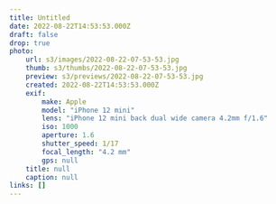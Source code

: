 ```yaml
---
title: Untitled
date: 2022-08-22T14:53:53.000Z
draft: false
drop: true
photo:
    url: s3/images/2022-08-22-07-53-53.jpg
    thumb: s3/thumbs/2022-08-22-07-53-53.jpg
    preview: s3/previews/2022-08-22-07-53-53.jpg
    created: 2022-08-22T14:53:53.000Z
    exif:
        make: Apple
        model: "iPhone 12 mini"
        lens: "iPhone 12 mini back dual wide camera 4.2mm f/1.6"
        iso: 1000
        aperture: 1.6
        shutter_speed: 1/17
        focal_length: "4.2 mm"
        gps: null
    title: null
    caption: null
links: []
---
```

